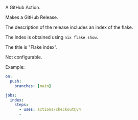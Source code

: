 A GitHub Action.

Makes a GitHub Release.

The description of the release includes an index of the flake.

The index is obtained using `nix flake show`.

The title is "Flake index".

Not configurable.

Example:

```yaml
on:
  push:
    branches: [main]

jobs:
  index:
    steps:
      - uses: actions/checkout@v4
      - 

```
